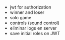 - jwt for authorization
- winner and loser
- solo game
- controls (sound control)
- eliminar logs en server
- save initial roles on JWT

